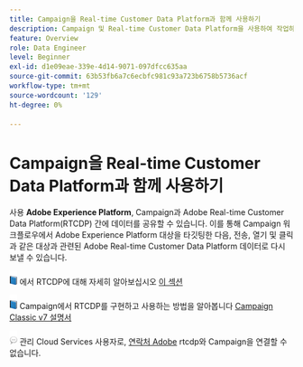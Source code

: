 ```yaml
---
title: Campaign을 Real-time Customer Data Platform과 함께 사용하기
description: Campaign 및 Real-time Customer Data Platform을 사용하여 작업하는 방법 알아보기
feature: Overview
role: Data Engineer
level: Beginner
exl-id: d1e09eae-339e-4d14-9071-097dfcc635aa
source-git-commit: 63b53fb6a7c6ecbfc981c93a723b6758b5736acf
workflow-type: tm+mt
source-wordcount: '129'
ht-degree: 0%

---
```


# Campaign을 Real-time Customer Data Platform과 함께 사용하기

사용 **Adobe Experience Platform**, Campaign과 Adobe Real-time Customer Data Platform(RTCDP) 간에 데이터를 공유할 수 있습니다. 이를 통해 Campaign 워크플로우에서 Adobe Experience Platform 대상을 타깃팅한 다음, 전송, 열기 및 클릭과 같은 대상과 관련된 Adobe Real-time Customer Data Platform 데이터로 다시 보낼 수 있습니다.

![](../assets/do-not-localize/book.png) 에서 RTCDP에 대해 자세히 알아보십시오 [이 섹션](https://experienceleague.adobe.com/docs/experience-platform/rtcdp/overview.html?lang=en)

![](../assets/do-not-localize/book.png) Campaign에서 RTCDP를 구현하고 사용하는 방법을 알아봅니다 [Campaign Classic v7 설명서](https://experienceleague.adobe.com/docs/campaign-classic/using/integrating-with-adobe-experience-cloud/aep-sources-destinations/get-started-sources-destinations.html?lang=en#integrating-with-adobe-experience-cloud)

![](../assets/do-not-localize/speech.png)  관리 Cloud Services 사용자로, [연락처 Adobe](../start/campaign-faq.md#support) rtcdp와 Campaign을 연결할 수 없습니다.
